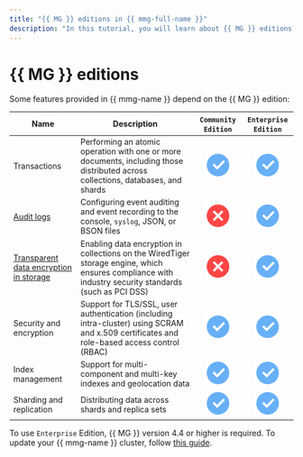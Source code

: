 ```yaml
---
title: "{{ MG }} editions in {{ mmg-full-name }}"
description: "In this tutorial, you will learn about {{ MG }} editions available to {{ yandex-cloud }} users."
---
```


# {{ MG }} editions

Some features provided in {{ mmg-name }} depend on the {{ MG }} edition:

| Name | Description | `Community Edition` | `Enterprise Edition` |
|---------------------------------------------------------------------------------------------------------------|------------------------------------------------------------------------------------------------------------------------------------------------------------------------|:------------------------------------:|:------------------------------------:|
| Transactions | Performing an atomic operation with one or more documents, including those distributed across collections, databases, and shards | ![yes](../../_assets/common/yes.svg) | ![yes](../../_assets/common/yes.svg) |
| [Audit logs](https://docs.mongodb.com/manual/core/auditing/) | Configuring event auditing and event recording to the console, `syslog`, JSON, or BSON files | ![no](../../_assets/common/no.svg) | ![yes](../../_assets/common/yes.svg) |
| [Transparent data encryption in storage](https://docs.mongodb.com/manual/core/security-encryption-at-rest/) | Enabling data encryption in collections on the WiredTiger storage engine, which ensures compliance with industry security standards (such as PCI DSS) | ![no](../../_assets/common/no.svg) | ![yes](../../_assets/common/yes.svg) |
| Security and encryption | Support for TLS/SSL, user authentication (including intra-cluster) using SCRAM and x.509 certificates and role-based access control (RBAC) | ![yes](../../_assets/common/yes.svg) | ![yes](../../_assets/common/yes.svg) |
| Index management | Support for multi-component and multi-key indexes and geolocation data | ![yes](../../_assets/common/yes.svg) | ![yes](../../_assets/common/yes.svg) |
| Sharding and replication | Distributing data across shards and replica sets | ![yes](../../_assets/common/yes.svg) | ![yes](../../_assets/common/yes.svg) |

To use `Enterprise` Edition, {{ MG }} version 4.4 or higher is required. To update your {{ mmg-name }} cluster, follow [this guide](../operations/cluster-version-update.md).
